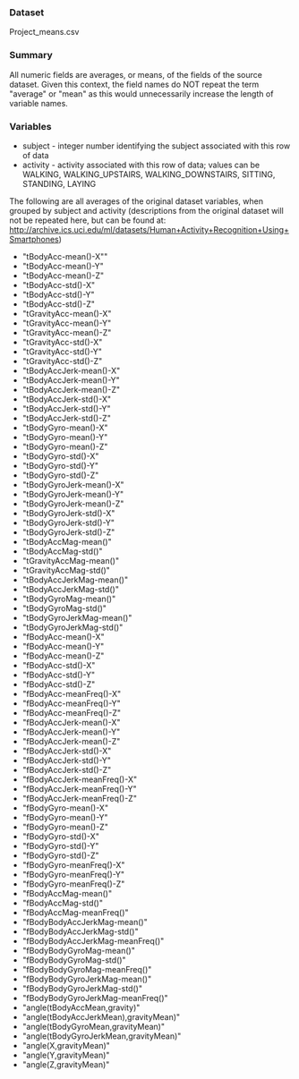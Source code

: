 ### Dataset
Project_means.csv

### Summary
All numeric fields are averages, or means, of the fields of the source dataset.
          Given this context, the field names do NOT repeat the term "average"
          or "mean" as this would unnecessarily increase the length of variable
          names.
          
### Variables
* subject - integer number identifying the subject associated with this row of data
* activity - activity associated with this row of data;  values can be WALKING,
WALKING_UPSTAIRS, WALKING_DOWNSTAIRS, SITTING, STANDING, LAYING

The following are all averages of the original dataset variables, when grouped
by subject and activity (descriptions from the original dataset will not be repeated here, but can be found at:  http://archive.ics.uci.edu/ml/datasets/Human+Activity+Recognition+Using+Smartphones)

* "tBodyAcc-mean()-X""
* "tBodyAcc-mean()-Y"
* "tBodyAcc-mean()-Z"
* "tBodyAcc-std()-X"
* "tBodyAcc-std()-Y"
* "tBodyAcc-std()-Z"
* "tGravityAcc-mean()-X"
* "tGravityAcc-mean()-Y"
* "tGravityAcc-mean()-Z"
* "tGravityAcc-std()-X"
* "tGravityAcc-std()-Y"
* "tGravityAcc-std()-Z"
* "tBodyAccJerk-mean()-X"
* "tBodyAccJerk-mean()-Y"
* "tBodyAccJerk-mean()-Z"
* "tBodyAccJerk-std()-X"
* "tBodyAccJerk-std()-Y"
* "tBodyAccJerk-std()-Z"
* "tBodyGyro-mean()-X"
* "tBodyGyro-mean()-Y"
* "tBodyGyro-mean()-Z"
* "tBodyGyro-std()-X"
* "tBodyGyro-std()-Y"
* "tBodyGyro-std()-Z"
* "tBodyGyroJerk-mean()-X"
* "tBodyGyroJerk-mean()-Y"
* "tBodyGyroJerk-mean()-Z"
* "tBodyGyroJerk-std()-X"
* "tBodyGyroJerk-std()-Y"
* "tBodyGyroJerk-std()-Z"
* "tBodyAccMag-mean()"
* "tBodyAccMag-std()"
* "tGravityAccMag-mean()"
* "tGravityAccMag-std()"
* "tBodyAccJerkMag-mean()"
* "tBodyAccJerkMag-std()"
* "tBodyGyroMag-mean()"
* "tBodyGyroMag-std()"
* "tBodyGyroJerkMag-mean()"
* "tBodyGyroJerkMag-std()"
* "fBodyAcc-mean()-X"
* "fBodyAcc-mean()-Y"
* "fBodyAcc-mean()-Z"
* "fBodyAcc-std()-X"
* "fBodyAcc-std()-Y"
* "fBodyAcc-std()-Z"
* "fBodyAcc-meanFreq()-X"
* "fBodyAcc-meanFreq()-Y"
* "fBodyAcc-meanFreq()-Z"
* "fBodyAccJerk-mean()-X"
* "fBodyAccJerk-mean()-Y"
* "fBodyAccJerk-mean()-Z"
* "fBodyAccJerk-std()-X"
* "fBodyAccJerk-std()-Y"
* "fBodyAccJerk-std()-Z"
* "fBodyAccJerk-meanFreq()-X"
* "fBodyAccJerk-meanFreq()-Y"
* "fBodyAccJerk-meanFreq()-Z"
* "fBodyGyro-mean()-X"
* "fBodyGyro-mean()-Y"
* "fBodyGyro-mean()-Z"
* "fBodyGyro-std()-X"
* "fBodyGyro-std()-Y"
* "fBodyGyro-std()-Z"
* "fBodyGyro-meanFreq()-X"
* "fBodyGyro-meanFreq()-Y"
* "fBodyGyro-meanFreq()-Z"
* "fBodyAccMag-mean()"
* "fBodyAccMag-std()"
* "fBodyAccMag-meanFreq()"
* "fBodyBodyAccJerkMag-mean()"
* "fBodyBodyAccJerkMag-std()"
* "fBodyBodyAccJerkMag-meanFreq()"
* "fBodyBodyGyroMag-mean()"
* "fBodyBodyGyroMag-std()"
* "fBodyBodyGyroMag-meanFreq()"
* "fBodyBodyGyroJerkMag-mean()"
* "fBodyBodyGyroJerkMag-std()"
* "fBodyBodyGyroJerkMag-meanFreq()"
* "angle(tBodyAccMean,gravity)"
* "angle(tBodyAccJerkMean),gravityMean)"
* "angle(tBodyGyroMean,gravityMean)"
* "angle(tBodyGyroJerkMean,gravityMean)"
* "angle(X,gravityMean)"
* "angle(Y,gravityMean)"
* "angle(Z,gravityMean)"
